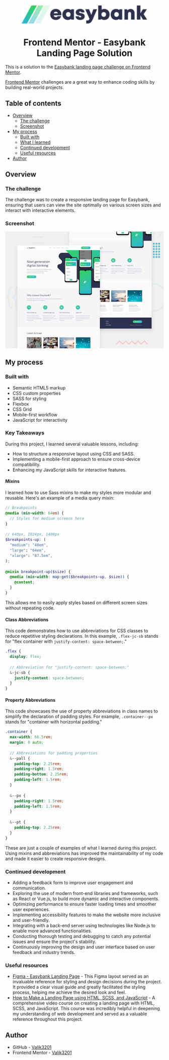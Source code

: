 <div align="center"> 
<br>
<picture>
  <source media="(prefers-color-scheme: dark)" srcset="https://github.com/Valik3201/easybank/blob/main/images/logo-dark.svg">
  <source media="(prefers-color-scheme: light)" srcset="https://github.com/Valik3201/easybank/blob/main/images/logo.svg">
  <img alt="easybank logo" src="https://github.com/Valik3201/easybank/blob/main/images/logo.svg" width="400">
</picture>
  <h1>
    Frontend Mentor - Easybank Landing Page Solution
  </h1>
</div>

This is a solution to the [Easybank landing page challenge on Frontend Mentor](https://www.frontendmentor.io/challenges/easybank-landing-page-WaUhkoDN).

[Frontend Mentor](https://github.com/frontendmentorio) challenges are a great way to enhance coding skills by building real-world projects.

## Table of contents

- [Overview](#overview)
  - [The challenge](#the-challenge)
  - [Screenshot](#screenshot)
- [My process](#my-process)
  - [Built with](#built-with)
  - [What I learned](#what-i-learned)
  - [Continued development](#continued-development)
  - [Useful resources](#useful-resources)
- [Author](#author)

## Overview

### The challenge

The challenge was to create a responsive landing page for Easybank, ensuring that users can view the site optimally on various screen sizes and interact with interactive elements.

### Screenshot

![Desktop Preview](/design/desktop-preview.jpg)

## My process

### Built with

- Semantic HTML5 markup
- CSS custom properties
- SASS for styling
- Flexbox
- CSS Grid
- Mobile-first workflow
- JavaScript for interactivity

<!--
- [React](https://reactjs.org/) - JS library
- [Next.js](https://nextjs.org/) - React framework
- [Styled Components](https://styled-components.com/) - For styles
-->

### Key Takeaways

During this project, I learned several valuable lessons, including:

- How to structure a responsive layout using CSS and SASS.
- Implementing a mobile-first approach to ensure cross-device compatibility.
- Enhancing my JavaScript skills for interactive features.

#### Mixins

I learned how to use Sass mixins to make my styles more modular and reusable. Here's an example of a media query mixin:

```scss
// Breakpoints
@media (min-width: 64em) {
  // Styles for medium screens here
}

// 640px, 1024px, 1400px
$breakpoints-up: (
  "medium": "40em",
  "large": "64em",
  "xlarge": "87.5em",
);

@mixin breakpoint-up($size) {
  @media (min-width: map-get($breakpoints-up, $size)) {
    @content;
  }
}
```

This allows me to easily apply styles based on different screen sizes without repeating code.

#### Class Abbreviations

This code demonstrates how to use abbreviations for CSS classes to reduce repetitive styling declarations. In this example, `.flex-jc-sb` stands for "flex container with `justify-content: space-between;`."

```scss
.flex {
  display: flex;

  // Abbreviation for "justify-content: space-between;"
  &-jc-sb {
    justify-content: space-between;
  }
}
```

#### Property Abbreviations

This code showcases the use of property abbreviations in class names to simplify the declaration of padding styles. For example, `.container--px` stands for "container with horizontal padding."

```scss
.container {
  max-width: 66.5rem;
  margin: 0 auto;

  // Abbreviations for padding properties
  &--pall {
    padding-top: 2.25rem;
    padding-right: 1.5rem;
    padding-bottom: 2.25rem;
    padding-left: 1.5rem;
  }

  &--px {
    padding-right: 1.5rem;
    padding-left: 1.5rem;
  }

  &--pt {
    padding-top: 2.25rem;
  }
}
```

These are just a couple of examples of what I learned during this project. Using mixins and abbreviations has improved the maintainability of my code and made it easier to create responsive designs.

### Continued development

- Adding a feedback form to improve user engagement and communication.
- Exploring the use of modern front-end libraries and frameworks, such as React or Vue.js, to build more dynamic and interactive components.
- Optimizing performance to ensure faster loading times and smoother user experiences.
- Implementing accessibility features to make the website more inclusive and user-friendly.
- Integrating with a back-end server using technologies like Node.js to enable more advanced functionalities.
- Conducting thorough testing and debugging to catch any potential issues and ensure the project's stability.
- Continuously improving the design and user interface based on user feedback and industry trends.

### Useful resources

- [Figma - Easybank Landing Page](https://www.figma.com/file/Ka1kvlOpOABT5FKT8PFfKl/Easybank-landing-page-(Community)?node-id=4%3A72&mode=dev) - This Figma layout served as an invaluable reference for styling and design decisions during the project. It provided a clear visual guide and greatly facilitated the styling process, helping me achieve the desired look and feel.
- [How to Make a Landing Page using HTML, SCSS, and JavaScript](https://www.youtube.com/watch?v=aoQ6S1a32j8) - A comprehensive video course on creating a landing page with HTML, SCSS, and JavaScript. This course was incredibly helpful in deepening my understanding of web development and served as a valuable reference throughout this project. 

## Author

- GitHub - [Valik3201](https://github.com/Valik3201)
- Frontend Mentor - [Valik3201](https://www.frontendmentor.io/profile/Valik3201)
